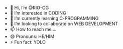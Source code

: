- 👋 Hi, I’m @RIO-OG
- 👀 I’m interested in CODING
- 🌱 I’m currently learning C-PROGRAMMING
- 💞️ I’m looking to collaborate on WEB DEVELOPMENT
- 📫 How to reach me ...
- 😄 Pronouns: HE/HIM
- ⚡ Fun fact: YOLO

<!---
RIO-OG/RIO-OG is a ✨ special ✨ repository because its `README.md` (this file) appears on your GitHub profile.
You can click the Preview link to take a look at your changes.
--->
